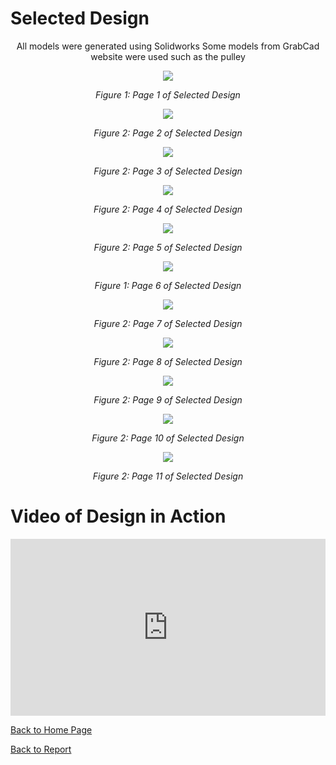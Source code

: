 # Selected Design
<p align="center">
All models were generated using Solidworks Some models from GrabCad website were used such as the pulley
</p>

<p align="center">
  <img src = "https://github.com/Team207-S2024/team207-s2024/assets/156377035/cac55455-5e03-49a4-bee5-17ac9067fc36" />
</p>

<p align="center">
  <i>Figure 1: Page 1 of Selected Design</i>
</p>

<p align="center">
  <img src = "https://github.com/Team207-S2024/team207-s2024/assets/156377035/209a6e18-2192-411b-b8c4-d67d4bf23e42"/>
</p>

<p align="center">
  <i>Figure 2: Page 2 of Selected Design</i>
</p>

<p align="center">
  <img src = "https://github.com/Team207-S2024/team207-s2024/assets/156377035/7fc79195-d0d1-4ed2-bed2-7350cc2aeb9b"/>
</p>

<p align="center">
  <i>Figure 2: Page 3 of Selected Design</i>
</p>

<p align="center">
  <img src = "https://github.com/Team207-S2024/team207-s2024/assets/156377035/5eb9722c-eb72-4aa9-8aa1-6a43cb6b72af"/>
</p>

<p align="center">
  <i>Figure 2: Page 4 of Selected Design</i>
</p>

<p align="center">
  <img src = "https://github.com/Team207-S2024/team207-s2024/assets/156377035/1d494571-6cde-4d90-b153-06a7cbffc560"/>
</p>

<p align="center">
  <i>Figure 2: Page 5 of Selected Design</i>
</p>

<p align="center">
  <img src = "https://github.com/Team207-S2024/team207-s2024/assets/156377035/365c6ad7-0fc6-4e6c-9793-89dee38d205b" />
</p>

<p align="center">
  <i>Figure 1: Page 6 of Selected Design</i>
</p>

<p align="center">
  <img src = "https://github.com/Team207-S2024/team207-s2024/assets/156377035/ed402e43-e6ce-48a5-8939-02a1d4dc2419"/>
</p>

<p align="center">
  <i>Figure 2: Page 7 of Selected Design</i>
</p>

<p align="center">
  <img src = "https://github.com/Team207-S2024/team207-s2024/assets/156377035/aec40f6c-5f92-4b04-95c1-b5d092d36af8"/>
</p>

<p align="center">
  <i>Figure 2: Page 8 of Selected Design</i>
</p>

<p align="center">
  <img src = "https://github.com/Team207-S2024/team207-s2024/assets/156377035/408f87c2-d484-42a3-8671-b3afa850abe5"/>
</p>

<p align="center">
  <i>Figure 2: Page 9 of Selected Design</i>
</p>

<p align="center">
  <img src = "https://github.com/Team207-S2024/team207-s2024/assets/156377035/8b828a0c-02ef-4a6c-9479-6d6dd26ee552"/>
</p>

<p align="center">
  <i>Figure 2: Page 10 of Selected Design</i>
</p>

<p align="center">
  <img src = "https://github.com/Team207-S2024/team207-s2024/assets/156377035/765db9f6-8337-4bac-b25f-935b76add4b0"/>
</p>

<p align="center">
  <i>Figure 2: Page 11 of Selected Design</i>
</p>



# Video of Design in Action


<div class="embed-container">
<iframe width="560" height="315" src="https://www.youtube.com/embed/AGAKjpmc-Ck?si=usMTWPXO7_qgTkfR" title="YouTube video player" frameborder="0" allow="accelerometer; autoplay; clipboard-write; encrypted-media; gyroscope; picture-in-picture; web-share" allowfullscreen></iframe>
</div>
<style>
.embed-container {
  position: relative;
  padding-bottom: 56.25%;
  height: 0;
  overflow: hidden;
  max-width: 100%;
}
.embed-container iframe,
.embed-container object,
.embed-container embed {
  position: absolute;
  top: 0;
  left: 0;
  width: 100%;
  height: 100%;
}
</style>

[Back to Home Page](/team207-s2024)

[Back to Report](report)
